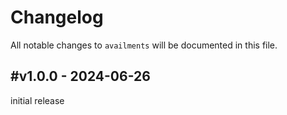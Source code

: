 # Changelog

All notable changes to `availments` will be documented in this file.

## #v1.0.0 - 2024-06-26

initial release
